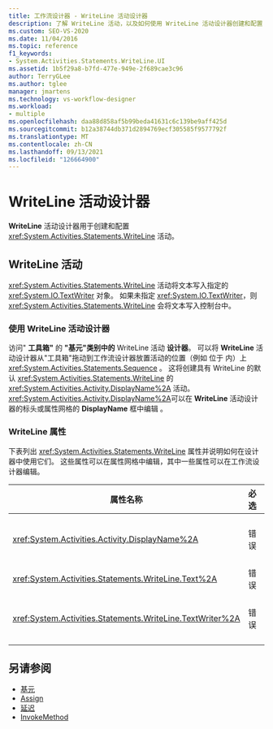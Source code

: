 ```yaml
---
title: 工作流设计器 - WriteLine 活动设计器
description: 了解 WriteLine 活动，以及如何使用 WriteLine 活动设计器创建和配置 WriteLine 活动。
ms.custom: SEO-VS-2020
ms.date: 11/04/2016
ms.topic: reference
f1_keywords:
- System.Activities.Statements.WriteLine.UI
ms.assetid: 1b5f29a8-b7fd-477e-949e-2f689cae3c96
author: TerryGLee
ms.author: tglee
manager: jmartens
ms.technology: vs-workflow-designer
ms.workload:
- multiple
ms.openlocfilehash: daa88d858af5b99beda41631c6c139be9aff425d
ms.sourcegitcommit: b12a38744db371d2894769ecf305585f9577792f
ms.translationtype: MT
ms.contentlocale: zh-CN
ms.lasthandoff: 09/13/2021
ms.locfileid: "126664900"
---
```

# <a name="writeline-activity-designer"></a>WriteLine 活动设计器

**WriteLine** 活动设计器用于创建和配置 <xref:System.Activities.Statements.WriteLine> 活动。

## <a name="the-writeline-activity"></a>WriteLine 活动

<xref:System.Activities.Statements.WriteLine> 活动将文本写入指定的 <xref:System.IO.TextWriter> 对象。 如果未指定 <xref:System.IO.TextWriter>，则 <xref:System.Activities.Statements.WriteLine> 会将文本写入控制台中。

### <a name="using-the-writeline-activity-designer"></a>使用 WriteLine 活动设计器

访问" **工具箱"** 的 **"基元"类别中的** WriteLine 活动 **设计器**。 可以将 **WriteLine** 活动设计器从"工具箱"拖动到工作流设计器放置活动的位置（例如 位于 内）上 <xref:System.Activities.Statements.Sequence> 。 这将创建具有 WriteLine 的默认 <xref:System.Activities.Statements.WriteLine> 的 <xref:System.Activities.Activity.DisplayName%2A> 活动。 <xref:System.Activities.Activity.DisplayName%2A>可以在 **WriteLine** 活动设计器的标头或属性网格的 **DisplayName** 框中编辑 。

### <a name="the-writeline-properties"></a>WriteLine 属性

下表列出 <xref:System.Activities.Statements.WriteLine> 属性并说明如何在设计器中使用它们。 这些属性可以在属性网格中编辑，其中一些属性可以在工作流设计器编辑。

|属性名称|必选|使用情况|
|-|--------------|-|
|<xref:System.Activities.Activity.DisplayName%2A>|错误|<xref:System.Activities.Statements.WriteLine> 活动的友好名称。 默认值为 WriteLine。 虽然 <xref:System.Activities.Activity.DisplayName%2A> 不是绝对必需的，但最好使用该属性。|
|<xref:System.Activities.Statements.WriteLine.Text%2A>|错误|要写入的文本。 若要设置 属性，请Visual Basic **设计器** 或属性网格的 **"** 文本框"框中键入一个表达式。|
|<xref:System.Activities.Statements.WriteLine.TextWriter%2A>|错误|<xref:System.IO.TextWriter> 向其写入 <xref:System.Activities.Statements.WriteLine> 的 <xref:System.Activities.Statements.WriteLine.Text%2A>。 默认为控制台。|

## <a name="see-also"></a>另请参阅

- [基元](../workflow-designer/primitives-activity-designers.md)
- [Assign](../workflow-designer/assign-activity-designer.md)
- [延迟](../workflow-designer/delay-activity-designer.md)
- [InvokeMethod](../workflow-designer/invokemethod-activity-designer.md)
